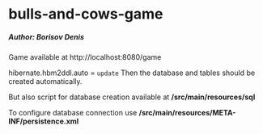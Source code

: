 # bulls-and-cows-game
##### Author: Borisov Denis

Game available at http://localhost:8080/game

hibernate.hbm2ddl.auto = `update` Then the database and tables should be created automatically.

But also script for database creation available at **/src/main/resources/sql**

To configure database connection use **/src/main/resources/META-INF/persistence.xml**

